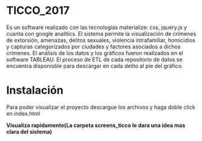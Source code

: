 # TICCO_2017 
Es un software realizado con las tecnologías materialize: css, jquery.js y cuanta con google analitics. El sistema permite la visualización de crímenes de extorsión, amenazas, delitos sexuales, violencia intrafamiliar, homicidios y capturas categorizados por ciudades y factores asociados a dichos crímenes. El análisis de los datos y los gráficos fueron realizados en el software TABLEAU. El proceso de ETL de cada repositorio de datos se encuentra disponisble para descargar en cada delito al pie del gráfico.

# Instalación
Para poder visualizar el proyecto descargue los archivos y haga doble click en index.html

<strong>Visualiza rapidamente(La carpeta screens_ticco le dara una idea mas clara del sistema)</strong>
